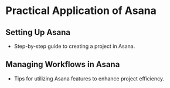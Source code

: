 # Practical Application of Asana

## Setting Up Asana
- Step-by-step guide to creating a project in Asana.

## Managing Workflows in Asana
- Tips for utilizing Asana features to enhance project efficiency.
